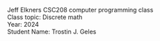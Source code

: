 Jeff Elkners CSC208 computer programming class\
Class topic: Discrete math\
Year: 2024\
Student Name: Trostin J. Geles

